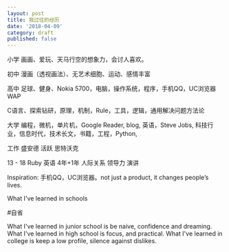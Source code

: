 ```yaml
---
layout: post
title: 我过往的经历
date: '2018-04-09'
category: draft
published: false
---
```



小学 画画、爱玩、天马行空的想象力，会讨人喜欢。

初中 漫画（透视画法）、无艺术细胞、运动、感情丰富

高中 足球、健身、Nokia 5700，电脑，操作系统，程序，手机QQ，UC浏览器 WAP

C语言、探索钻研，原理，机制，Rule，工具，逻辑，通用解决问题方法论

大学 编程，微机，单片机，Google Reader, blog, 英语，Steve Jobs, 科技行业，信息时代，技术长文，书籍，工程，Python, 

工作 盛安德 活跃 思特沃克

13 - 18 Ruby 英语 4年+1年 人际关系 领导力 演讲


Inspiration: 手机QQ，UC浏览器。not just a product, it changes people’s lives.


What I've learned in schools

#自省

What I've learned in junior school is be naive, confidence and dreaming.
What I've learned in high school is focus, and practical.
What I've learned in college is keep a low profile, silence against dislikes.

